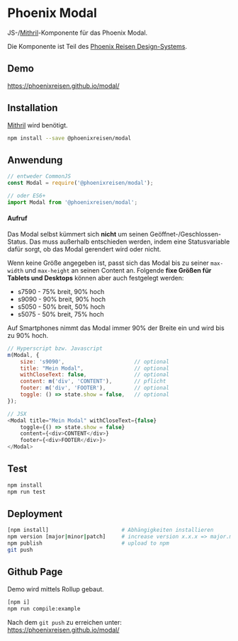 # Phoenix Modal

JS-/[Mithril](https://mithril.js.org/)-Komponente für das Phoenix Modal.

Die Komponente ist Teil des [Phoenix Reisen Design-Systems](https://design-system.phoenixreisen.net).

## Demo

https://phoenixreisen.github.io/modal/

## Installation

[Mithril](https://mithril.js.org/) wird benötigt.

```bash
npm install --save @phoenixreisen/modal
```

## Anwendung

```js
// entweder CommonJS
const Modal = require('@phoenixreisen/modal');

// oder ES6+
import Modal from '@phoenixreisen/modal';
```

#### Aufruf

Das Modal selbst kümmert sich **nicht** um seinen Geöffnet-/Geschlossen-Status. Das muss außerhalb entschieden werden, indem eine Statusvariable dafür sorgt, ob das Modal gerendert wird oder nicht.

Wenn keine Größe angegeben ist, passt sich das Modal bis zu seiner `max-width` und `max-height` an seinen Content an. Folgende **fixe Größen für Tablets und Desktops** können aber auch festgelegt werden:

- s7590 - 75% breit, 90% hoch
- s9090 - 90% breit, 90% hoch
- s5050 - 50% breit, 50% hoch
- s5075 - 50% breit, 75% hoch

Auf Smartphones nimmt das Modal immer 90% der Breite ein und wird bis zu 90% hoch.

```js
// Hyperscript bzw. Javascript
m(Modal, {
    size: 's9090',                      // optional
    title: "Mein Modal",                // optional
    withCloseText: false,               // optional
    content: m('div', 'CONTENT'),       // pflicht
    footer: m('div', 'FOOTER'),         // optional
    toggle: () => state.show = false,   // optional
});

// JSX
<Modal title="Mein Modal" withCloseText={false}
    toggle={() => state.show = false}
    content={<div>CONTENT</div>}
    footer={<div>FOOTER</div>}>
</Modal>
```

## Test

```bash
npm install
npm run test
```

## Deployment

```bash
[npm install]                       # Abhängigkeiten installieren
npm version [major|minor|patch]     # increase version x.x.x => major.minor.patch
npm publish                         # upload to npm
git push
```

## Github Page

Demo wird mittels Rollup gebaut.

```bash
[npm i]
npm run compile:example
```

Nach dem `git push` zu erreichen unter:
https://phoenixreisen.github.io/modal/